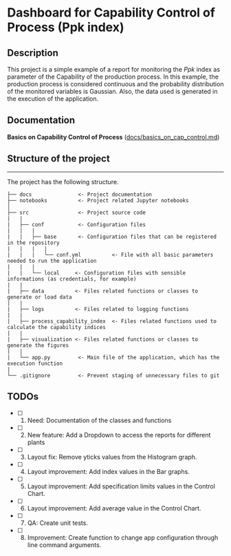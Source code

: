 # Dashboard for Capability Control of Process (Ppk index)

## Description

This project is a simple example of a report for monitoring the *Ppk* index as parameter of the
Capability of the production process. In this example, the production process is considered continuous and
the probability distribution of the monitored variables is Gaussian. Also, the data used is generated
in the execution of the application.

## Documentation
**Basics on Capability Control of Process** ([docs/basics_on_cap_control.md](docs/basics_on_cap_control.md))

## Structure of the project
------------

The project has the following structure.

```
├── docs               <- Project documentation
├── notebooks          <- Project related Jupyter notebooks
│
├── src                <- Project source code
|   |
|   ├── conf           <- Configuration files
|   |   |
|   |   ├── base       <- Configuration files that can be registered in the repository
|   |   |   |
|   |   |   └── conf.yml          <- File with all basic parameters needed to run the application
|   |   |
|   |   └── local     <- Configuration files with sensible informations (as credentials, for example)
|   |
|   ├── data          <- Files related functions or classes to generate or load data
|   |
|   ├── logs          <- Files related to logging functions
|   |
|   ├── process_capability_index  <- Files related functions used to calculate the capability indices
|   |
|   ├── visualization <- Files related functions or classes to generate the figures
|   |
|   └── app.py         <- Main file of the application, which has the execution function
|
└── .gitignore         <- Prevent staging of unnecessary files to git
```

## TODOs

- [ ] 1. Need: Documentation of the classes and functions
- [ ] 2. New feature: Add a Dropdown to access the reports for different plants
- [ ] 3. Layout fix: Remove yticks values from the Histogram graph.
- [ ] 4. Layout improvement: Add index values in the Bar graphs.
- [ ] 5. Layout improvement: Add specification limits values in the Control Chart.
- [ ] 6. Layout improvement: Add average value in the Control Chart.
- [ ] 7. QA: Create unit tests.
- [ ] 8. Improvement: Create function to change app configuration through line command arguments.
